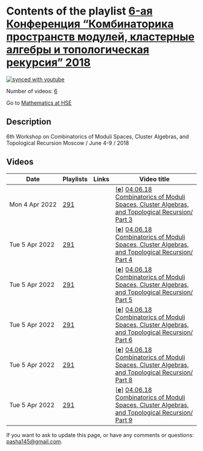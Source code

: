 # Contents of the playlist [6-ая Конференция “Комбинаторика пространств модулей, кластерные алгебры и топологическая рекурсия” 2018](https://www.youtube.com/playlist?list=PLq3E5oubNNoDDpdXxeA-lluNbVNXAlLAV)

[![synced with youtube](https://img.shields.io/github/last-commit/mathphysschool/mathphysschool.github.io/autoupdate1?label=synced%20with%20youtube)](https://github.com/mathphysschool/mathphysschool.github.io/commits/autoupdate1)

Number of videos: [6](#videos)

Go to [Mathematics at HSE](../README.md)

## Description

6th Workshop on Combinatorics of Moduli Spaces, Cluster Algebras, and Topological Recursion
Moscow / June 4-9 / 2018

## Videos

|Date|Playlists|Links|Video title|
|---|---|---|---|
| Mon&nbsp;4&nbsp;Apr&nbsp;2022 | [291](../playlists/291 "6-ая Конференция “Комбинаторика пространств модулей, кластерные алгебры и топологическая рекурсия” 2018") |  | [[**e**](https://studio.youtube.com/video/JS5S7fjzws8/edit "Edit")] [04.06.18  Combinatorics of Moduli Spaces, Cluster Algebras, and Topological Recursion/ Part 3](https://www.youtube.com/watch?v=JS5S7fjzws8&list=PLq3E5oubNNoDDpdXxeA-lluNbVNXAlLAV "6th Workshop on Combinatorics of Moduli Spaces, Cluster Algebras, and Topological Recursion.&#013;Moscow / June 4-9 / 2018") |
| Tue&nbsp;5&nbsp;Apr&nbsp;2022 | [291](../playlists/291 "6-ая Конференция “Комбинаторика пространств модулей, кластерные алгебры и топологическая рекурсия” 2018") |  | [[**e**](https://studio.youtube.com/video/Z85F7BeWaIo/edit "Edit")] [04.06.18  Combinatorics of Moduli Spaces, Cluster Algebras, and Topological Recursion/ Part 4](https://www.youtube.com/watch?v=Z85F7BeWaIo&list=PLq3E5oubNNoDDpdXxeA-lluNbVNXAlLAV "6th Workshop on Combinatorics of Moduli Spaces, Cluster Algebras, and Topological Recursion.&#013;Moscow / June 4-9 / 2018") |
| Tue&nbsp;5&nbsp;Apr&nbsp;2022 | [291](../playlists/291 "6-ая Конференция “Комбинаторика пространств модулей, кластерные алгебры и топологическая рекурсия” 2018") |  | [[**e**](https://studio.youtube.com/video/2DsudnvkkZM/edit "Edit")] [04.06.18  Combinatorics of Moduli Spaces, Cluster Algebras, and Topological Recursion/ Part 5](https://www.youtube.com/watch?v=2DsudnvkkZM&list=PLq3E5oubNNoDDpdXxeA-lluNbVNXAlLAV "6th Workshop on Combinatorics of Moduli Spaces, Cluster Algebras, and Topological Recursion.&#013;Moscow / June 4-9 / 2018") |
| Tue&nbsp;5&nbsp;Apr&nbsp;2022 | [291](../playlists/291 "6-ая Конференция “Комбинаторика пространств модулей, кластерные алгебры и топологическая рекурсия” 2018") |  | [[**e**](https://studio.youtube.com/video/aQKskNPe6w8/edit "Edit")] [04.06.18  Combinatorics of Moduli Spaces, Cluster Algebras, and Topological Recursion/ Part 6](https://www.youtube.com/watch?v=aQKskNPe6w8&list=PLq3E5oubNNoDDpdXxeA-lluNbVNXAlLAV "6th Workshop on Combinatorics of Moduli Spaces, Cluster Algebras, and Topological Recursion.&#013;Moscow / June 4-9 / 2018") |
| Tue&nbsp;5&nbsp;Apr&nbsp;2022 | [291](../playlists/291 "6-ая Конференция “Комбинаторика пространств модулей, кластерные алгебры и топологическая рекурсия” 2018") |  | [[**e**](https://studio.youtube.com/video/OsZuveWWXvU/edit "Edit")] [04.06.18  Combinatorics of Moduli Spaces, Cluster Algebras, and Topological Recursion/ Part 8](https://www.youtube.com/watch?v=OsZuveWWXvU&list=PLq3E5oubNNoDDpdXxeA-lluNbVNXAlLAV "6th Workshop on Combinatorics of Moduli Spaces, Cluster Algebras, and Topological Recursion.&#013;Moscow / June 4-9 / 2018") |
| Tue&nbsp;5&nbsp;Apr&nbsp;2022 | [291](../playlists/291 "6-ая Конференция “Комбинаторика пространств модулей, кластерные алгебры и топологическая рекурсия” 2018") |  | [[**e**](https://studio.youtube.com/video/PhZd0PbeUKo/edit "Edit")] [04.06.18  Combinatorics of Moduli Spaces, Cluster Algebras, and Topological Recursion/ Part 9](https://www.youtube.com/watch?v=PhZd0PbeUKo&list=PLq3E5oubNNoDDpdXxeA-lluNbVNXAlLAV "6th Workshop on Combinatorics of Moduli Spaces, Cluster Algebras, and Topological Recursion.&#013;Moscow / June 4-9 / 2018") |


 If you want to ask to update this page, or have any comments or questions: <pasha145@gmail.com>.